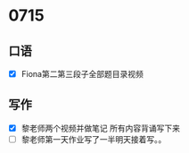 # 0715

## 口语

- [x] Fiona第二第三段子全部题目录视频

## 写作

- [x] 黎老师两个视频并做笔记 所有内容背诵写下来
- [ ] 黎老师第一天作业写了一半明天接着写。。